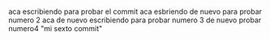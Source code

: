 aca escribiendo para probar el commit 
aca esbriendo de nuevo para probar numero 2
aca de nuevo escribiendo para probar numero 3
de nuevo probar numero4
"mi sexto commit"
